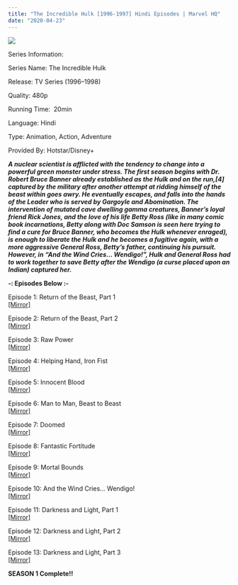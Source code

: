 ```yaml
---
title: "The Incredible Hulk [1996-1997] Hindi Episodes | Marvel HQ"
date: "2020-04-23"
---
```


<script type="text/javascript">var adfly_id = 20713539; var adfly_advert = 'int'; var popunder = true; var domains = ['gdrivez.xyz'];</script>

[![](https://4.bp.blogspot.com/-PCjI_AYweC4/WomD3zJf0MI/AAAAAAAATE4/uxGKU8LKkWsVFd2DCI8YyLaeacbAa1viQCLcBGAs/s400/hulk_inlay_96.png)](https://4.bp.blogspot.com/-PCjI_AYweC4/WomD3zJf0MI/AAAAAAAATE4/uxGKU8LKkWsVFd2DCI8YyLaeacbAa1viQCLcBGAs/s1600/hulk_inlay_96.png)

Series Information:

Series Name: The Incredible Hulk

Release: TV Series (1996–1998)

Quality: 480p

Running Time:  20min

Language: Hindi

Type: Animation, Action, Adventure

Provided By: Hotstar/Disney+

**_A nuclear scientist is afflicted with the tendency to change into a powerful green monster under stress. The first season begins with Dr. Robert Bruce Banner already established as the Hulk and on the run,\[4\] captured by the military after another attempt at ridding himself of the beast within goes awry. He eventually escapes, and falls into the hands of the Leader who is served by Gargoyle and Abomination. The intervention of mutated cave dwelling gamma creatures, Banner’s loyal friend Rick Jones, and the love of his life Betty Ross (like in many comic book incarnations, Betty along with Doc Samson is seen here trying to find a cure for Bruce Banner, who becomes the Hulk whenever enraged), is enough to liberate the Hulk and he becomes a fugitive again, with a more aggressive General Ross, Betty’s father, continuing his pursuit. However, in “And the Wind Cries… Wendigo!”, Hulk and General Ross had to work together to save Betty after the Wendigo (a curse placed upon an Indian) captured her._**

**\-: Episodes Below :-**

Episode 1: Return of the Beast, Part 1  
[\[Mirror\]](https://gdrivez.xyz/view/pgQ0SkwGjn)

Episode 2: Return of the Beast, Part 2  
[\[Mirror\]](https://gdrivez.xyz/view/ERfh99ORfq)

Episode 3: Raw Power  
[\[Mirror\]](https://gdrivez.xyz/view/HMCLhbTkfa)

Episode 4: Helping Hand, Iron Fist  
[\[Mirror\]](https://gdrivez.xyz/view/kF0FPhLmOM)

Episode 5: Innocent Blood  
[\[Mirror\]](https://gdrivez.xyz/view/LQ6WtpPjbb)

Episode 6: Man to Man, Beast to Beast  
[\[Mirror\]](https://gdrivez.xyz/view/Z88y3EOPWS)

Episode 7: Doomed  
[\[Mirror\]](https://gdrivez.xyz/view/LYqDAn9AG4)

Episode 8: Fantastic Fortitude  
[\[Mirror\]](https://gdrivez.xyz/view/EtCmQsH1f1)

Episode 9: Mortal Bounds  
[\[Mirror\]](https://gdrivez.xyz/view/pbspHfZTsG)

Episode 10: And the Wind Cries… Wendigo!  
[\[Mirror\]](https://gdrivez.xyz/view/CdkACEwnPA)

Episode 11: Darkness and Light, Part 1  
[\[Mirror\]](https://gdrivez.xyz/view/wSbWwtTtcF)

Episode 12: Darkness and Light, Part 2  
[\[Mirror\]](https://gdrivez.xyz/view/h3zrjaeD6G)

Episode 13: Darkness and Light, Part 3  
[\[Mirror\]](https://gdrivez.xyz/view/BxYj6tghHC)

**SEASON 1 Complete!!**

